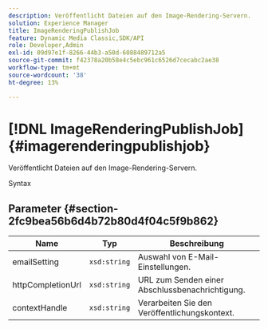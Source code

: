 ```yaml
---
description: Veröffentlicht Dateien auf den Image-Rendering-Servern.
solution: Experience Manager
title: ImageRenderingPublishJob
feature: Dynamic Media Classic,SDK/API
role: Developer,Admin
exl-id: 09d97e1f-8266-44b3-a50d-6088489712a5
source-git-commit: f42378a20b58e4c5ebc961c6526d7cecabc2ae38
workflow-type: tm+mt
source-wordcount: '38'
ht-degree: 13%

---
```


# [!DNL ImageRenderingPublishJob]{#imagerenderingpublishjob}

Veröffentlicht Dateien auf den Image-Rendering-Servern.

Syntax

## Parameter {#section-2fc9bea56b6d4b72b80d4f04c5f9b862}

| Name | Typ | Beschreibung |
|---|---|---|
| emailSetting | `xsd:string` | Auswahl von E-Mail-Einstellungen. |
| httpCompletionUrl | `xsd:string` | URL zum Senden einer Abschlussbenachrichtigung. |
| contextHandle | `xsd:string` | Verarbeiten Sie den Veröffentlichungskontext. |
